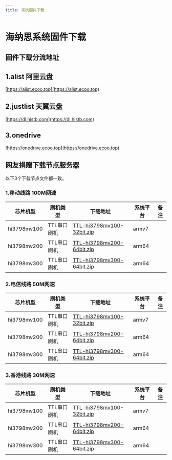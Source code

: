 ```yaml
---
title: 系统固件下载
---
```


# 海纳思系统固件下载

## 固件下载分流地址

## 1.alist 阿里云盘
[https://alist.ecoo.top](https://alist.ecoo.top)

## 2.justlist 天翼云盘
[https://dl.histb.com](https://dl.histb.com)

## 3.onedrive
[https://onedrive.ecoo.top](https://onedrive.ecoo.top)

## 网友捐赠下载节点服务器

以下3个下载节点文件都一致。

### 1.移动线路 100M网速

| 芯片机型    | 刷机类型   | 下载地址 | 系统平台 | 备注 |
| ----------- | --------- | ---- | -------- | ---------- |
|  hi3798mv100 | TTL串口刷机 | [TTL-hi3798mv100-32bit.zip](https://node.histb.com:9088/update/system/TTL-hi3798mv100-32bit.zip)  | armv7     |        | 
|  hi3798mv200  | TTL串口刷机 | [TTL-hi3798mv200-64bit.zip](https://node.histb.com:9088/update/system/TTL-hi3798mv200-64bit.zip)   | arm64     |        |
|  hi3798mv300  | TTL串口刷机 | [TTL-hi3798mv300-64bit.zip](https://node.histb.com:9088/update/system/TTL-hi3798mv300-64bit.zip)   | arm64     |        |


### 2.电信线路 50M网速

| 芯片机型    | 刷机类型   | 下载地址 | 系统平台 | 备注 |
| ----------- | --------- | ---- | -------- | ---------- |
|  hi3798mv100 | TTL串口刷机 | [TTL-hi3798mv100-32bit.zip](https://node3.histb.com:9088/update/system/TTL-hi3798mv100-32bit.zip)  | armv7     |        | 
|  hi3798mv200  | TTL串口刷机 | [TTL-hi3798mv200-64bit.zip](https://node3.histb.com:9088/update/system/TTL-hi3798mv200-64bit.zip)   | arm64     |        |
|  hi3798mv300  | TTL串口刷机 | [TTL-hi3798mv300-64bit.zip](https://node3.histb.com:9088/update/system/TTL-hi3798mv300-64bit.zip)   | arm64     |        |

### 3.香港线路 30M网速

| 芯片机型    | 刷机类型   | 下载地址 | 系统平台 | 备注 |
| ----------- | --------- | ---- | -------- | ---------- |
|  hi3798mv100 | TTL串口刷机 | [TTL-hi3798mv100-32bit.zip](https://node2.histb.com/update/system/TTL-hi3798mv100-32bit.zip)  | armv7     |        | 
|  hi3798mv200  | TTL串口刷机 | [TTL-hi3798mv200-64bit.zip](https://node2.histb.com/update/system/TTL-hi3798mv200-64bit.zip)   | arm64     |        |
|  hi3798mv300  | TTL串口刷机 | [TTL-hi3798mv300-64bit.zip](https://node2.histb.com/update/system/TTL-hi3798mv300-64bit.zip)   | arm64     |        |


